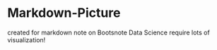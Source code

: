 # Markdown-Picture
created for markdown note on Bootsnote
Data Science require lots of visualization!
